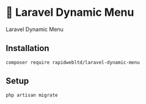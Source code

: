# 📃 Laravel Dynamic Menu
Laravel Dynamic Menu

## Installation

```
composer require rapidwebltd/laravel-dynamic-menu
```

## Setup

```
php artisan migrate
```